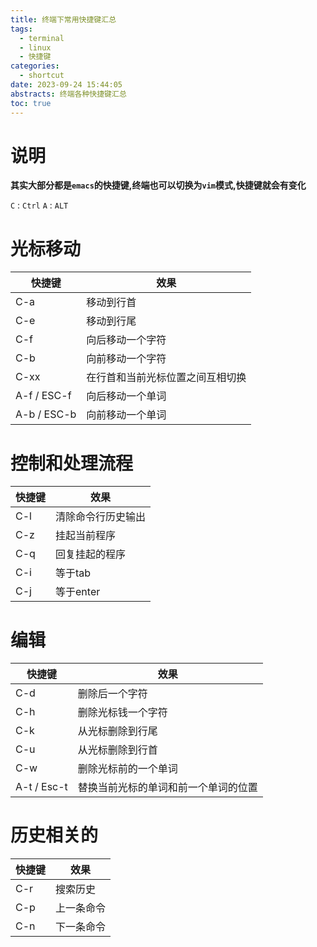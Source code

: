 ```yaml
---
title: 终端下常用快捷键汇总
tags:
  - terminal
  - linux
  - 快捷键
categories:
  - shortcut
date: 2023-09-24 15:44:05
abstracts: 终端各种快捷键汇总
toc: true
---
```


# 说明

**其实大部分都是`emacs`的快捷键,终端也可以切换为`vim`模式,快捷键就会有变化**

`C` : `Ctrl`
`A` : `ALT`


<!--more-->
 
# 光标移动


| 快捷键      | 效果                             |
|-------------|----------------------------------|
| C-a         | 移动到行首                       |
| C-e         | 移动到行尾                       |
| C-f         | 向后移动一个字符                 |
| C-b         | 向前移动一个字符                 |
| C-xx        | 在行首和当前光标位置之间互相切换 |
| A-f / ESC-f | 向后移动一个单词                 |
| A-b / ESC-b | 向前移动一个单词                 |


# 控制和处理流程

| 快捷键 | 效果               |
|--------|--------------------|
| C-l    | 清除命令行历史输出 |
| C-z    | 挂起当前程序       |
| C-q    | 回复挂起的程序     |
| C-i    | 等于tab            |
| C-j    | 等于enter          |

# 编辑

| 快捷键      | 效果                                 |
|-------------|--------------------------------------|
| C-d         | 删除后一个字符                       |
| C-h         | 删除光标钱一个字符                   |
| C-k         | 从光标删除到行尾                     |
| C-u         | 从光标删除到行首                     |
| C-w         | 删除光标前的一个单词                 |
| A-t / Esc-t | 替换当前光标的单词和前一个单词的位置 |


# 历史相关的

| 快捷键 | 效果       |
|--------|------------|
| C-r    | 搜索历史   |
| C-p    | 上一条命令 |
| C-n    | 下一条命令 |

